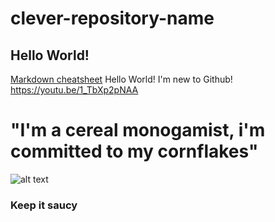 # clever-repository-name

## Hello World!

[Markdown cheatsheet](https://github.com/adam-p/markdown-here/wiki/Markdown-Cheatsheet)
Hello World! I'm new to Github!
https://youtu.be/1_TbXp2pNAA



<h1> 
  "I'm a cereal monogamist, i'm committed to my cornflakes" 
  
</h1>

![alt text](https://media.giphy.com/media/2zoCwINK8duBFhrpwe/giphy.gif)

<div>
  
<h3> 
  Keep it saucy
</h3>
 
